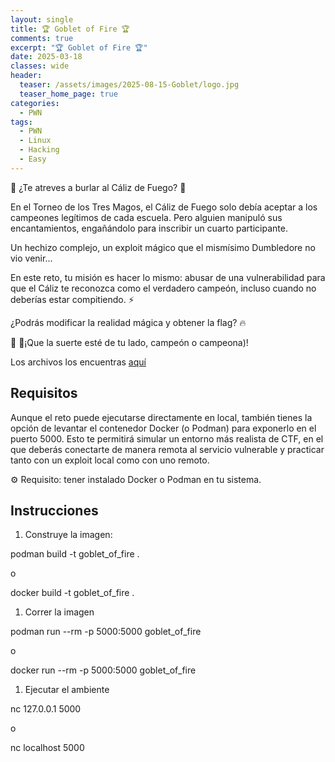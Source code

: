 ```yaml
---
layout: single
title: 🏆 Goblet of Fire 🏆
comments: true
excerpt: "🏆 Goblet of Fire 🏆"
date: 2025-03-18
classes: wide
header:
  teaser: /assets/images/2025-08-15-Goblet/logo.jpg
  teaser_home_page: true
categories:
  - PWN
tags:
  - PWN
  - Linux
  - Hacking
  - Easy
---
```



🏰 ¿Te atreves a burlar al Cáliz de Fuego? 🏰

En el Torneo de los Tres Magos, el Cáliz de Fuego solo debía aceptar a los campeones legítimos de cada escuela. Pero alguien manipuló sus encantamientos, engañándolo para inscribir un cuarto participante.

Un hechizo complejo, un exploit mágico que el mismísimo Dumbledore no vio venir...

En este reto, tu misión es hacer lo mismo: abusar de una vulnerabilidad para que el Cáliz te reconozca como el verdadero campeón, incluso cuando no deberías estar compitiendo. ⚡

¿Podrás modificar la realidad mágica y obtener la flag? 🔥

🧙‍ 🧙‍¡Que la suerte esté de tu lado, campeón o campeona)!

Los archivos los encuentras [aquí](https://github.com/angussMoody/Goblet_of_Fire)

## Requisitos

Aunque el reto puede ejecutarse directamente en local, también tienes la opción de levantar el contenedor Docker (o Podman) para exponerlo en el puerto 5000. Esto te permitirá simular un entorno más realista de CTF, en el que deberás conectarte de manera remota al servicio vulnerable y practicar tanto con un exploit local como con uno remoto.

⚙️ Requisito: tener instalado Docker o Podman en tu sistema.

## Instrucciones

1. Construye la imagen:

podman build -t goblet_of_fire .

o

docker build -t goblet_of_fire .

1. Correr la imagen

podman run --rm -p 5000:5000 goblet_of_fire

o

docker run --rm -p 5000:5000 goblet_of_fire

1. Ejecutar el ambiente

nc 127.0.0.1 5000

o

nc localhost 5000